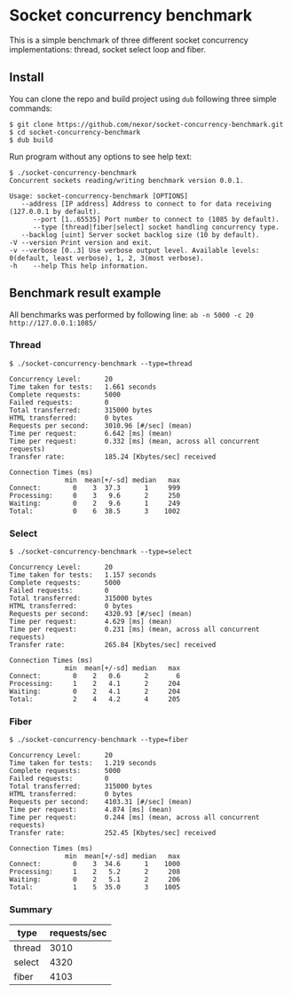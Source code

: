 # Socket concurrency benchmark

This is a simple benchmark of three different socket concurrency implementations: thread, socket select loop and fiber.

## Install

You can clone the repo and build project using `dub` following three simple commands:
```
$ git clone https://github.com/nexor/socket-concurrency-benchmark.git
$ cd socket-concurrency-benchmark
$ dub build
```

Run program without any options to see help text:
```
$ ./socket-concurrency-benchmark
Concurrent sockets reading/writing benchmark version 0.0.1.

Usage: socket-concurrency-benchmark [OPTIONS]
   --address [IP address] Address to connect to for data receiving (127.0.0.1 by default).
      --port [1..65535] Port number to connect to (1085 by default).
      --type [thread|fiber|select] socket handling concurrency type.
   --backlog [uint] Server socket backlog size (10 by default).
-V --version Print version and exit.
-v --verbose [0..3] Use verbose output level. Available levels: 0(default, least verbose), 1, 2, 3(most verbose).
-h    --help This help information.
```


## Benchmark result example

All benchmarks was performed by following line:
`ab -n 5000 -c 20 http://127.0.0.1:1085/`

### Thread
`$ ./socket-concurrency-benchmark --type=thread`

```
Concurrency Level:      20
Time taken for tests:   1.661 seconds
Complete requests:      5000
Failed requests:        0
Total transferred:      315000 bytes
HTML transferred:       0 bytes
Requests per second:    3010.96 [#/sec] (mean)
Time per request:       6.642 [ms] (mean)
Time per request:       0.332 [ms] (mean, across all concurrent requests)
Transfer rate:          185.24 [Kbytes/sec] received

Connection Times (ms)
              min  mean[+/-sd] median   max
Connect:        0    3  37.3      1     999
Processing:     0    3   9.6      2     250
Waiting:        0    2   9.6      1     249
Total:          0    6  38.5      3    1002

```

### Select
`$ ./socket-concurrency-benchmark --type=select`

```
Concurrency Level:      20
Time taken for tests:   1.157 seconds
Complete requests:      5000
Failed requests:        0
Total transferred:      315000 bytes
HTML transferred:       0 bytes
Requests per second:    4320.93 [#/sec] (mean)
Time per request:       4.629 [ms] (mean)
Time per request:       0.231 [ms] (mean, across all concurrent requests)
Transfer rate:          265.84 [Kbytes/sec] received

Connection Times (ms)
              min  mean[+/-sd] median   max
Connect:        0    2   0.6      2       6
Processing:     1    2   4.1      2     204
Waiting:        0    2   4.1      2     204
Total:          2    4   4.2      4     205
```

### Fiber
`$ ./socket-concurrency-benchmark --type=fiber`

```
Concurrency Level:      20
Time taken for tests:   1.219 seconds
Complete requests:      5000
Failed requests:        0
Total transferred:      315000 bytes
HTML transferred:       0 bytes
Requests per second:    4103.31 [#/sec] (mean)
Time per request:       4.874 [ms] (mean)
Time per request:       0.244 [ms] (mean, across all concurrent requests)
Transfer rate:          252.45 [Kbytes/sec] received

Connection Times (ms)
              min  mean[+/-sd] median   max
Connect:        0    3  34.6      1    1000
Processing:     1    2   5.2      2     208
Waiting:        0    2   5.1      2     206
Total:          1    5  35.0      3    1005
```

### Summary

|type|requests/sec|
|----|------------|
|thread|3010|
|select|4320|
|fiber|4103|